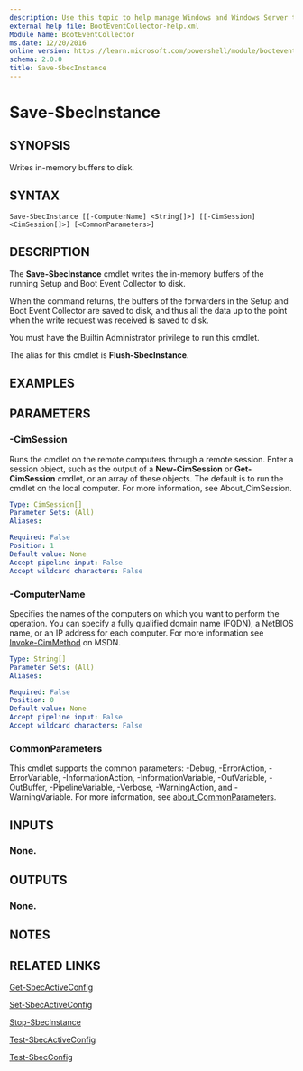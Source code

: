 ```yaml
---
description: Use this topic to help manage Windows and Windows Server technologies with Windows PowerShell.
external help file: BootEventCollector-help.xml
Module Name: BootEventCollector
ms.date: 12/20/2016
online version: https://learn.microsoft.com/powershell/module/booteventcollector/save-sbecinstance?view=windowsserver2016-ps&wt.mc_id=ps-gethelp
schema: 2.0.0
title: Save-SbecInstance
---
```


# Save-SbecInstance

## SYNOPSIS
Writes in-memory buffers to disk.

## SYNTAX

```
Save-SbecInstance [[-ComputerName] <String[]>] [[-CimSession] <CimSession[]>] [<CommonParameters>]
```

## DESCRIPTION
The **Save-SbecInstance** cmdlet writes the in-memory buffers of the running Setup and Boot Event Collector to disk.

When the command returns, the buffers of the forwarders in the Setup and Boot Event Collector are saved to disk, and thus all the data up to the point when the write request was received is saved to disk.

You must have the Builtin Administrator privilege to run this cmdlet.

The alias for this cmdlet is **Flush-SbecInstance**.

## EXAMPLES


## PARAMETERS

### -CimSession
Runs the cmdlet on the remote computers through a remote session.
Enter a session object, such as the output of a **New-CimSession** or **Get-CimSession** cmdlet, or an array of these objects.
The default is to run the cmdlet on the local computer.
For more information, see About_CimSession.

```yaml
Type: CimSession[]
Parameter Sets: (All)
Aliases: 

Required: False
Position: 1
Default value: None
Accept pipeline input: False
Accept wildcard characters: False
```

### -ComputerName
Specifies the names of the computers on which you want to perform the operation.
You can specify a fully qualified domain name (FQDN), a NetBIOS name, or an IP address for each computer.
For more information see [Invoke-CimMethod](https://go.microsoft.com/fwlink/?LinkId=808801) on MSDN.

```yaml
Type: String[]
Parameter Sets: (All)
Aliases: 

Required: False
Position: 0
Default value: None
Accept pipeline input: False
Accept wildcard characters: False
```

### CommonParameters
This cmdlet supports the common parameters: -Debug, -ErrorAction, -ErrorVariable, -InformationAction, -InformationVariable, -OutVariable, -OutBuffer, -PipelineVariable, -Verbose, -WarningAction, and -WarningVariable. For more information, see [about_CommonParameters](https://go.microsoft.com/fwlink/?LinkID=113216).

## INPUTS

### None.

## OUTPUTS

### None.

## NOTES

## RELATED LINKS

[Get-SbecActiveConfig](./Get-SbecActiveConfig.md)

[Set-SbecActiveConfig](./Set-SbecActiveConfig.md)

[Stop-SbecInstance](./Stop-SbecInstance.md)

[Test-SbecActiveConfig](./Test-SbecActiveConfig.md)

[Test-SbecConfig](./Test-SbecConfig.md)

